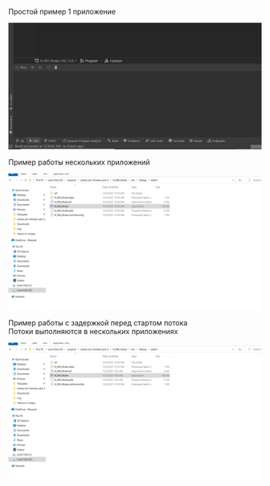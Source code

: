 ﻿Простой пример 1 приложение

![](img/1.gif)

Пример работы нескольких приложений

![](img/2.gif)

Пример работы с задержкой перед стартом потока</br>
Потоки выполняются в нескольких приложениях

![](img/3.gif)